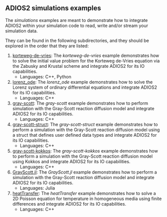 ## ADIOS2 simulations examples

The _simulations_ examples are meant to demonstrate how to integrate ADIOS2 within your
simulation code to read, write and/or stream your simulation data.

They can be found in the following subdirectories, and they should be explored in the order that they are listed:

1. [korteweg-de-vries](korteweg-de-vries): The _korteweg-de-vries_ example demonstrates how to solve the initial value
   problem for the Korteweg de-Vries equation via the Zabusky and Krustal scheme and integrate ADIOS2 for its IO
   capabilities.
   * Languages: C++, Python
2. [lorenz_ode](lorenz_ode): The _lorenz_ode_ example demonstrates how to solve the Lorenz system of ordinary
   differential equations and integrate ADIOS2 for its IO capabilities.
   * Languages: C++
3. [gray-scott](gray-scott): The _gray-scott_ example demonstrates how to perform simulation with the Gray-Scott
   reaction diffusion model and integrate ADIOS2 for its IO capabilities.
   * Languages: C++
4. [gray-scott-struct](gray-scott-struct): The _gray-scott-struct_ example demonstrates how to perform a simulation with
   the Gray-Scott reaction diffusion model using a struct that defines user defined data types and integrate ADIOS2 for
   its IO capabilities.
   * Languages: C++
5. [gray-scott-kokkos](gray-scott-kokkos): The _gray-scott-kokkos_ example demonstrates how to perform a simulation with
   the Gray-Scott reaction diffusion model using Kokkos and integrate ADIOS2 for its IO capabilities.
   * Languages: C++
6. [GrayScott.jl](GrayScott.jl): The _GrayScott.jl_ example demonstrates how to perform a simulation with the Gray-Scott
   reaction diffusion model and integrate ADIOS2 for its IO capabilities.
   * Languages: Julia
7. [heatTransfer](heatTransfer): The _heatTransfer_ example demonstrates how to solve a 2D Poisson equation for
   temperature in homogeneous media using finite differences and integrate ADIOS2 for its IO capabilities.
   * Languages: C++
